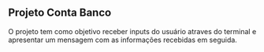 ## Projeto Conta Banco

O projeto tem como objetivo receber inputs do usuário atraves do terminal e apresentar um mensagem com as 
informações recebidas em seguida.
